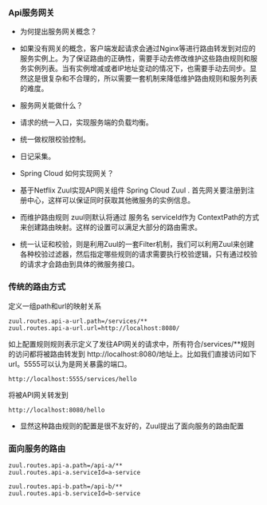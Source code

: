 ### Api服务网关

- 为何提出服务网关概念？

- 如果没有网关的概念，客户端发起请求会通过Nginx等进行路由转发到对应的服务实例上。为了保证路由的正确性，需要手动去修改维护这些路由规则和服务实例列表。当有实例增减或者IP地址变动的情况下，也需要手动去同步。显然这是很复杂和不合理的，所以需要一套机制来降低维护路由规则和服务列表的难度。


- 服务网关能做什么？

- 请求的统一入口，实现服务端的负载均衡。
- 统一做权限校验控制。
- 日记采集。


- Spring Cloud 如何实现网关？

- 基于Netflix Zuul实现API网关组件 Spring Cloud Zuul . 首先网关要注册到注册中心，这样可以保证同时获取其他微服务的实例信息。 
- 而维护路由规则 zuul则默认将通过 服务名 serviceId作为 ContextPath的方式来创建路由映射。这样的设置可以满足大部分的路由需求。
- 统一认证和校验，则是利用Zuul的一套Filter机制，我们可以利用Zuul来创建各种校验过滤器，然后指定哪些规则的请求需要执行校验逻辑，只有通过校验的请求才会路由到具体的微服务接口。


### 传统的路由方式

定义一组path和url的映射关系
```
zuul.routes.api-a-url.path=/services/**
zuul.routes.api-a-url.url=http://localhost:8080/
```
如上配置规则规则表示定义了发往API网关的请求中，所有符合/services/**规则的访问都将被路由转发到 http://localhost:8080/地址上。比如我们直接访问如下url。5555可以认为是网关暴露的端口。

```
http://localhost:5555/services/hello
```
将被API网关转发到
```
http://localhost:8080/hello
```

- 显然这种路由规则的配置是很不友好的，Zuul提出了面向服务的路由配置

### 面向服务的路由

```
zuul.routes.api-a.path=/api-a/**
zuul.routes.api-a.serviceId=a-service

zuul.routes.api-b.path=/api-b/**
zuul.routes.api-b.serviceId=b-service
```

